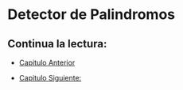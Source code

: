 # Detector de Palindromos

## Continua la lectura:

- [Capitulo Anterior](./../)                                                                 

- [Capitulo Siguiente: ](./../)